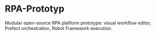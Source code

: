 # RPA-Prototyp
Modular open-source RPA platform prototype: visual workflow editor, Prefect orchestration, Robot Framework execution.
